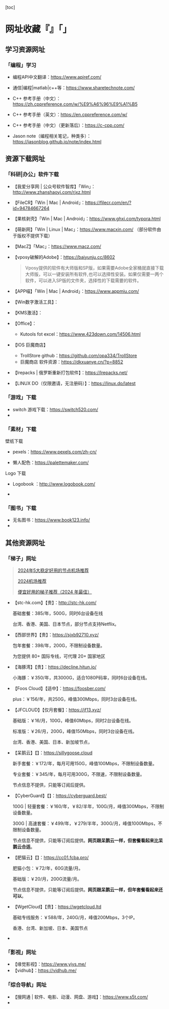 [toc]

# 网址收藏『』「」

## 学习资源网址

### 「编程」学习

* 编程API中文翻译：https://www.apiref.com/

* 通信|编程|matlab|c++等：https://www.sharetechnote.com/

* C++ 参考手册（中文）：https://zh.cppreference.com/w/%E9%A6%96%E9%A1%B5

* C++ 参考手册（英文）：https://en.cppreference.com/w/

* C++ 参考手册（中文）（更新落后）：https://c-cpp.com/

* Jason note（编程相关笔记，种类多）：https://jasonblog.github.io/note/index.html





## 资源下载网址

### 「科研|办公」软件下载

* 【我爱分享网 | 公众号软件智库】「Win」：http://www.zhanshaoyi.com/rjxz.html

* 【FileCR】「Win | Mac | Android」：https://filecr.com/en/?id=94784667264

* 【果核剥壳】「Win | Mac | Android」：https://www.ghxi.com/typora.html

* 【萌新网】「Win | Linux | Mac」：https://www.macxin.com/ （部分软件由于版权不提供下载）

* 【MacZ】「Mac」：https://www.macz.com/

* 【vposy破解的Adobe】：https://baiyunju.cc/8602

  >Vposy提供的软件有大师版和SP版，如果需要Adobe全家桶就直接下载大师版，可以一键安装所有软件,也可以选择性安装。如果仅需要一两个软件，可以进入SP版的文件夹，选择性的下载需要的软件。

* 【APP喵】「Win | Mac | Android」：https://www.appmiu.com/

* 【Win数字激活工具】： 

* 【KMS激活】：

* 【Office】：

  * Kutools fot excel：https://www.423down.com/14506.html

* 【IOS 巨魔商店】

  * TrollStore github：https://github.com/opa334/TrollStore
  * 巨魔商店 软件资源：https://dkxuanye.cn/?p=8852

* 【lrepacks | 俄罗斯重新打包软件】：https://lrepacks.net/

* 【LINUX DO（仅限邀请，无注册码）】：https://linux.do/latest



### 「游戏」下载

* switch 游戏下载：https://switch520.com/
* 



### 「素材」下载

壁纸下载

* pexels：https://www.pexels.com/zh-cn/

* 懒人配色：https://palettemaker.com/

Logo 下载

* Logobook ：http://www.logobook.com/

* 



### 「图书」下载

* 无名图书：https://www.book123.info/
* 





## 其他资源网址

### 「梯子」网址

> [2024年5大稳定好用的节点机场推荐](https://alipjj.github.io/Top5/)
>
> [2024机场推荐](https://findladders.com/nodes/)
>
> [便宜好用的梯子推荐（2024 年最佳）](https://clashvpn.org/cheap-and-good-vpn-services/)
>
> 

* 【stc-hk.com】【贵】：http://stc-hk.com/

  基础套餐：385/年，500G，同时6台设备在线

  台湾、香港、美国、日本节点，部分节点支持Netflix。

* 【西部世界】【贵】：https://sjxb92710.xyz/

  包年套餐：398/年，200G，不限制设备数量。

  为您提供 80+ 国际专线，可代理 20+ 国家地区

* 【海豚湾】【贵】：https://decline.hitun.io/

  小海豚：￥350/年，共3000G，适合1080P码率，同时6台设备在线。

* 【Foos Cloud】【适中】：https://foosber.com/

  plus：￥156/年，共250G，峰值300Mbps，同时3台设备在线。

* 【JFCLOUD】【仅月套餐】：https://jf13.xyz/

  基础版：￥16/月，100G，峰值60Mbps，同时2台设备在线。

  标准版：￥26/月，200G，峰值150Mbps，同时3台设备在线。

  台湾、香港、美国、日本、新加坡节点，

* 【呆鹅云】【】：https://sillygoose.cloud

  新手套餐：￥172/年，每月可用150G，峰值100Mbps，不限制设备数量。

  专业套餐：￥345/年，每月可用300G，不限速，不限制设备数量。

  节点信息不提供，只能等订阅后提供。

* 【CyberGuard】【】：https://cyberguard.best/

  100G | 轻量套餐：￥160/年，￥82/半年，100G/月，峰值300Mbps，不限制设备数量。

  300G | 高速套餐：￥499/年，￥279/半年，300G/月，峰值1000Mbps，不限制设备数量。

  节点信息不提供，只能等订阅后提供。**网页跟呆鹅云一样，但套餐看起来比呆鹅云合适**。

* 【肥猫云】【】：https://cc01.fcba.pro/

  肥猫小包：￥72/年，60G流量/月。

  基础版：￥20/月，200G流量/月。

  节点信息不提供，只能等订阅后提供。**网页跟呆鹅云一样，但年套餐看起来还可以**。

* 【WgetCloud】【贵】：https://wgetcloud.ltd

  基础专线服务：￥588/年，240G/月，峰值200Mbps，3个IP。

  香港、台湾、新加坡、日本、美国节点

* 





### 「影视」网址

* 【缘觉影视】：https://www.yjys.me/
* 【vidhub】：https://vidhub.me/





### 「综合导航」网址

* 【搜网通 | 软件、电影、动漫、网盘、游戏】：https://www.s5t.com/
* 
